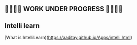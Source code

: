 ## 🚧🚧🚧🚧 WORK UNDER PROGRESS 🚧🚧🚧🚧

## Intelli learn

[What is IntelliLearn)(https://aaditay.github.io/Apps/intelli.html)
